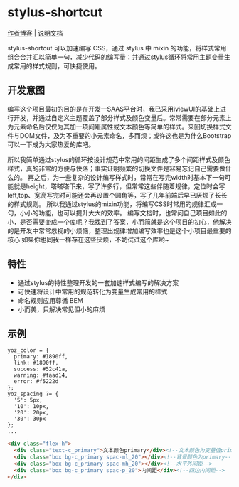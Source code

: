 # stylus-shortcut

[作者博客](https://kwokronny.top) | [说明文档](https://kwokronny.top/stylus-shortcut-document/)

stylus-shortcut 可以加速编写 CSS，通过 stylus 中 mixin 的功能，将样式常用组合合并汇以简单一句，减少代码的编写量；并通过stylus循环将常用主题变量生成常用的样式规则，可快捷使用。

## 开发意图
编写这个项目最初的目的是在开发一SAAS平台时，我已采用iviewUI的基础上进行开发，并通过自定义主题覆盖了部分样式及颜色变量后。常常需要在部分元素上为元素命名后仅仅为其加一项间距属性或文本颜色等简单的样式。来回切换样式文件与DOM文件，及为不重要的小元素命名，多而烦；或许这也是为什么Bootstrap可以一下成为大家热爱的库吧。

所以我简单通过stylus的循环按设计规范中常用的间距生成了多个间距样式及颜色样式，真的非常的方便与快落；事实证明频繁的切换文件是容易忘记自己需要做什么的。
再之后，为一些复杂的设计编写样式时，常常在写完width时基本下一句可能就是height，嗒嗒嗒下来，写了许多行，但常常这些伴随着规律，定位时会写left,top、宽高写完时可能还会再设置个圆角等，写了几年前端后早已厌烦了长长的样式规则。
所以我通过stylus的mixin功能，将编写CSS时常用的规律汇成一句，小小的功能，也可以提升大大的效率。
编写文档时，也常问自己项目如此的小，是否需要变成一个库呢？我找到了答案，小而简就是这个项目的初心，他解决的是开发中常常忽视的小烦恼，整理出规律增加编写效率也是这个小项目最重要的核心
如果你也同我一样存在这些厌烦，不妨试试这个库哟~

## 特性
- 通过stylus的特性整理开发的一套加速样式编写的解决方案
- 可快速将设计中常用的规范转化为变量生成常用的样式
- 命名规则应用尊循 BEM
- 小而美，只解决常见但小的麻烦

## 示例
```variable.styl
yoz_color = {
  primary: #1890ff,
  link: #1890ff,
  success: #52c41a,
  warning: #faad14,
  error: #f5222d
};
yoz_spacing ?= {
  '5': 5px,
  '10': 10px,
  '20': 20px,
  '30': 30px
};
...
```

```html
<div class="flex-h">
  <div class="text-c_primary">文本颜色primary</div><!--文本颜色为变量值primary-->
  <div class="box bg-c_primary spac-ml_20"></div><!--背景颜色为primary-->
  <div class="box bg-c_primary spac-mh_20"></div><!--水平外间距-->
  <div class="box bg-c_primary spac-p_20">内间距</div><!--四边内间距-->
</div>
```
